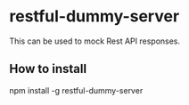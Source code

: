 # restful-dummy-server
This can be used to mock Rest API responses.

## How to install 
npm install -g restful-dummy-server